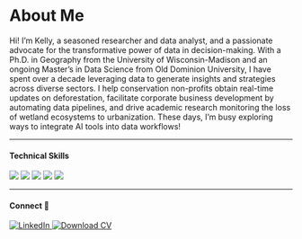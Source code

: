 # About Me
Hi! I’m Kelly, a seasoned researcher and data analyst, and a passionate advocate for the transformative power of data in decision-making. With a Ph.D. in Geography from the University of Wisconsin-Madison and an ongoing Master’s in Data Science from Old Dominion University, I have spent over a decade leveraging data to generate insights and strategies across diverse sectors. I help conservation non-profits obtain real-time updates on deforestation, facilitate corporate business development by automating data pipelines, and drive academic research monitoring the loss of wetland ecosystems to urbanization. These days, I’m busy exploring ways to integrate AI tools into data workflows!

---

#### Technical Skills  
<p>
  <img src="https://img.shields.io/badge/-Python-3776AB?style=flat&logo=python&logoColor=white">
  <img src="https://img.shields.io/badge/-SQL-4479A1?style=flat&logo=sql&logoColor=white">
  <img src="https://img.shields.io/badge/-Excel-217346?style=flat&logo=microsoft-excel&logoColor=white">
  <img src="https://img.shields.io/badge/-Google_Sheets-34A853?style=flat&logo=google-sheets&logoColor=white">
  <img src="https://img.shields.io/badge/-QGIS-589632?style=flat&logo=qgis&logoColor=white">
</p>

---

#### Connect 🤝  
<p>
  <a href="https://www.linkedin.com/in/kelly-wanjing-chen-ph-d-36464038/">
    <img src="https://img.shields.io/badge/-LinkedIn-0A66C2?style=flat&logo=linkedin&logoColor=white" alt="LinkedIn">
  </a>
  <a href="./chen-cv.pdf">
    <img src="https://img.shields.io/badge/-Download_CV-6f42c1?style=flat&logo=adobe-acrobat&logoColor=white" alt="Download CV">
  </a>
</p>
